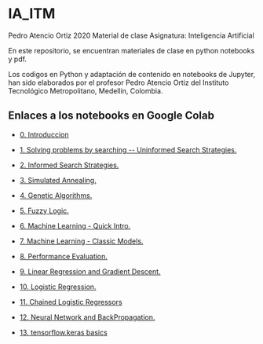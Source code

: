 # IA_ITM
 
Pedro Atencio Ortiz
2020
Material de clase
Asignatura: Inteligencia Artificial

En este repositorio, se encuentran materiales de clase en python notebooks y pdf.

Los codigos en Python y adaptación de contenido en notebooks de Jupyter, han sido elaborados por el profesor Pedro Atencio Ortiz del Instituto Tecnológico Metropolitano, Medellin, Colombia.

## Enlaces a los notebooks en Google Colab

-  <a href= "https://colab.research.google.com/drive/1D_HkSY2fBBmHHH7wWJ0O2rsz7Wa9tz19">0. Introduccion</a>

- <a href="https://colab.research.google.com/drive/1FxF2f0dRx5o3XPwOJjG2X0NJG87vo7lD">1. Solving problems by searching -- Uninformed Search Strategies.</a>

- <a href="https://colab.research.google.com/drive/1ysTneEeRIzSoYzMwqfTMEA3CTW3nv2Qr">2. Informed Search Strategies.</a>

- <a href="https://colab.research.google.com/drive/1rEqNa0goBAWQENwalFIyR6xQd7Q-XpZh">3. Simulated Annealing.</a>

- <a href="https://colab.research.google.com/drive/1k7QJrJVLb72qWnQIYGZYHIen7AjNtCuF">4. Genetic Algorithms.</a>

- <a href="https://colab.research.google.com/drive/1wxqprs-IjgHzlF2U8jpumJh0WjVJvYnW">5. Fuzzy Logic.</a>

- <a href="https://colab.research.google.com/drive/1h38OebQ4PVyxAV27Ft8xEdXDU2jdl7n2">6. Machine Learning - Quick Intro.</a>

- <a href="https://colab.research.google.com/drive/1cf1OL__-kZ6NNfvYSNIzE8BqfOb1-DFD">7. Machine Learning - Classic Models.</a>

- <a href="https://colab.research.google.com/drive/1XFMbMyWoqrGSrwhX7ZQmBcax-KvqKdOr?usp=sharing"> 8. Performance Evaluation. </a>

- <a href="https://colab.research.google.com/drive/1cVH6x0irzL_tRz3zwzHJ-ZfWjHa6vIhF?usp=sharing">9. Linear Regression and Gradient Descent. </a>

- <a href="https://colab.research.google.com/drive/1g5TGWzwkD5gVRzLFQr-kT5Az9QwTmmPv?usp=sharing">10. Logistic Regression. </a>

- <a href="https://colab.research.google.com/drive/1x7lSc2EhjC_rQIOsVXyhlGWbrrFDwqy4?usp=sharing">11. Chained Logistic Regressors </a>

- <a href="https://colab.research.google.com/drive/1yWNVWQjGovrQ0VgcMEkcGOjO5LNNWqQN?usp=sharing">12. Neural Network and BackPropagation.</a>

- <a href="https://colab.research.google.com/drive/1pibsX8qsQ9EAAk-FpKGJAJhUILUyGWqQ?usp=sharing">13. tensorflow.keras basics </a>